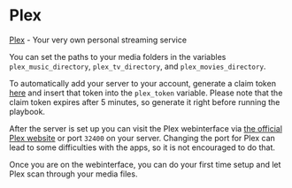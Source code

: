 # Plex
[Plex](https://www.plex.tv/) - Your very own personal streaming service

You can set the paths to your media folders in the variables `plex_music_directory`, `plex_tv_directory`, and `plex_movies_directory`. 

To automatically add your server to your account, generate a claim token [here](https://www.plex.tv/claim/) and insert that token into the `plex_token` variable. Please note that the claim token expires after 5 minutes, so generate it right before running the playbook.

After the server is set up you can visit the Plex webinterface via [the official Plex website](https://app.plex.tv/desktop) or port `32400` on your server. Changing the port for Plex can lead to some difficulties with the apps, so it is not encouraged to do that.

Once you are on the webinterface, you can do your first time setup and let Plex scan through your media files.